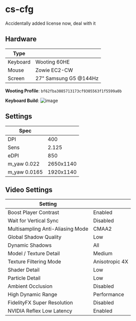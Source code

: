 # cs-cfg

Accidentally added license now, deal with it

## Hardware
| Type     |                       |
|----------|-----------------------|
| Keyboard | Wooting 60HE          |
| Mouse    | Zowie EC2-CW          |
| Screen   | 27" Samsung G5 @144Hz |

**Wooting Profile**: `bf62fba3085713173cf9305563f1f5599a0b`

**Keyboard Build**:
![image](https://github.com/user-attachments/assets/8387d510-d801-4479-ba37-fe2e9677e723)


## Settings
| Spec         |           |
|--------------|-----------|
| DPI          | 400       |
| Sens         | 2.125     |
| eDPI         | 850       |
| m_yaw 0.022  | 2650x1140 |
| m_yaw 0.0165 | 1920x1140 |

## Video Settings
| Setting                          |                 |
|----------------------------------|-----------------|
| Boost Player Contrast            | Enabled         |
| Wait for Vertical Sync           | Disabled        |
| Multisampling Anti-Aliasing Mode | CMAA2           |
| Global Shadow Quality            | Low             |
| Dynamic Shadows                  | All             |
| Model / Texture Detail           | Medium          |
| Texture Filtering Mode           | Anisotropic 4X  |
| Shader Detail                    | Low             |
| Particle Detail                  | Low             |
| Ambient Occlusion                | Disabled        |
| High Dynamic Range               | Performance     |
| FidelityFX Super Resolution      | Disabled        |
| NVIDIA Reflex Low Latency        | Enabled         |
